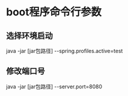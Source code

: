 # boot程序命令行参数

## 选择环境启动

java -jar [jar包路径] --spring.profiles.active=test

## 修改端口号

java -jar [jar包路径] --server.port=8080